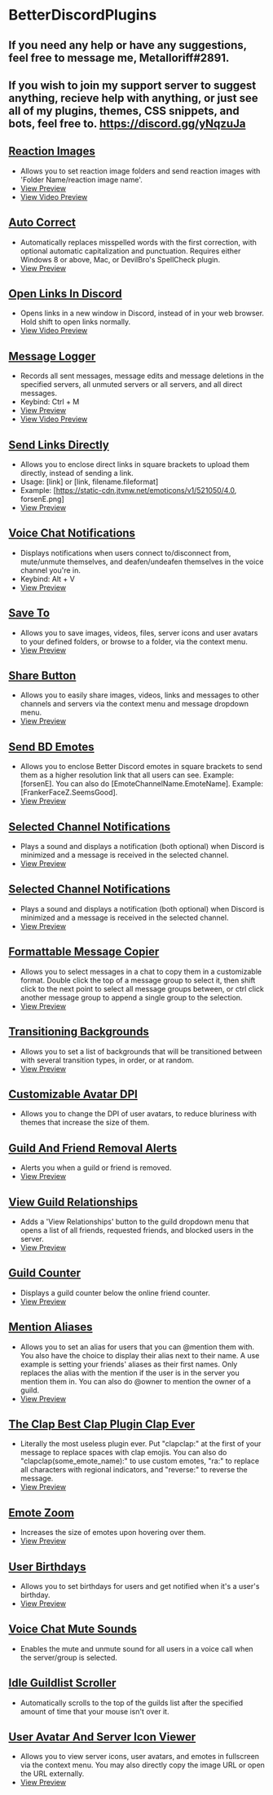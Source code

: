 # BetterDiscordPlugins


## If you need any help or have any suggestions, feel free to message me, Metalloriff#2891.

## If you wish to join my support server to suggest anything, recieve help with anything, or just see all of my plugins, themes, CSS snippets, and bots, feel free to. https://discord.gg/yNqzuJa


## [Reaction Images](https://github.com/Metalloriff/BetterDiscordPlugins/blob/master/ReactionImages.plugin.js)
- Allows you to set reaction image folders and send reaction images with 'Folder Name/reaction image name'.
- [View Preview](https://imgur.com/a/YfVX3WW)
- [View Video Preview](https://raw.githubusercontent.com/Metalloriff/BetterDiscordPlugins/master/VideoExamples/ReactionImages.mp4)

## [Auto Correct](https://github.com/Metalloriff/BetterDiscordPlugins/blob/master/AutoCorrect.plugin.js)
- Automatically replaces misspelled words with the first correction, with optional automatic capitalization and punctuation. Requires either Windows 8 or above, Mac, or DevilBro's SpellCheck plugin.
- [View Preview](https://imgur.com/a/7zQmdK6)

## [Open Links In Discord](https://github.com/Metalloriff/BetterDiscordPlugins/blob/master/OpenLinksInDiscord.plugin.js)
- Opens links in a new window in Discord, instead of in your web browser. Hold shift to open links normally.
- [View Video Preview](https://raw.githubusercontent.com/Metalloriff/BetterDiscordPlugins/master/VideoExamples/OpenLinksInDiscord.mp4)

## [Message Logger](https://github.com/Metalloriff/BetterDiscordPlugins/blob/master/MessageLogger.plugin.js)
- Records all sent messages, message edits and message deletions in the specified servers, all unmuted servers or all servers, and all direct messages.
- Keybind: Ctrl + M
- [View Preview](https://imgur.com/a/wxTZpym)
- [View Video Preview](https://raw.githubusercontent.com/Metalloriff/BetterDiscordPlugins/master/VideoExamples/MessageLogger.mp4)

## [Send Links Directly](https://github.com/Metalloriff/BetterDiscordPlugins/blob/master/SendLinksDirectly.plugin.js)
- Allows you to enclose direct links in square brackets to upload them directly, instead of sending a link.
-    Usage: [link] or [link, filename.fileformat]
-    Example: [https://static-cdn.jtvnw.net/emoticons/v1/521050/4.0, forsenE.png]
- [View Preview](https://raw.githubusercontent.com/Metalloriff/BetterDiscordPlugins/master/VideoExamples/SendLinksDirectly.mp4)

## [Voice Chat Notifications](https://github.com/Metalloriff/BetterDiscordPlugins/blob/master/VoiceChatNotifications.plugin.js)
- Displays notifications when users connect to/disconnect from, mute/unmute themselves, and deafen/undeafen themselves in the voice channel you're in.
- Keybind: Alt + V
- [View Preview](https://imgur.com/a/YP8DkZI)

## [Save To](https://github.com/Metalloriff/BetterDiscordPlugins/blob/master/SaveTo.plugin.js)
- Allows you to save images, videos, files, server icons and user avatars to your defined folders, or browse to a folder, via the context menu.
- [View Preview](https://imgur.com/a/Ej9w3df)

## [Share Button](https://github.com/Metalloriff/BetterDiscordPlugins/blob/master/ShareButton.plugin.js)
- Allows you to easily share images, videos, links and messages to other channels and servers via the context menu and message dropdown menu.
- [View Preview](https://imgur.com/a/uyWaxqT)

## [Send BD Emotes](https://github.com/Metalloriff/BetterDiscordPlugins/blob/master/SendBDEmotes.plugin.js)
- Allows you to enclose Better Discord emotes in square brackets to send them as a higher resolution link that all users can see. Example: [forsenE]. You can also do [EmoteChannelName.EmoteName]. Example: [FrankerFaceZ.SeemsGood].
- [View Preview](https://i.imgur.com/4y8A41g.gifv)

## [Selected Channel Notifications](https://github.com/Metalloriff/BetterDiscordPlugins/blob/master/SelectedChannelNotifications.plugin.js)
- Plays a sound and displays a notification (both optional) when Discord is minimized and a message is received in the selected channel.
- [View Preview](https://i.imgur.com/roBx2GU.png)

## [Selected Channel Notifications](https://github.com/Metalloriff/BetterDiscordPlugins/blob/master/SelectedChannelNotifications.plugin.js)
- Plays a sound and displays a notification (both optional) when Discord is minimized and a message is received in the selected channel.
- [View Preview](https://i.imgur.com/roBx2GU.png)

## [Formattable Message Copier](https://github.com/Metalloriff/BetterDiscordPlugins/blob/master/FormattableMessageCopier.plugin.js)
- Allows you to select messages in a chat to copy them in a customizable format.
Double click the top of a message group to select it, then shift click to the next point to select all message groups between, or ctrl click another message group to append a single group to the selection.
- [View Preview](https://imgur.com/a/yvP73)

## [Transitioning Backgrounds](https://github.com/Metalloriff/BetterDiscordPlugins/blob/master/TransitioningBackgrounds.plugin.js)
- Allows you to set a list of backgrounds that will be transitioned between with several transition types, in order, or at random.
- [View Preview](https://imgur.com/a/UdM2j)

## [Customizable Avatar DPI](https://github.com/Metalloriff/BetterDiscordPlugins/blob/master/CustomizableAvatarDPI.plugin.js)
- Allows you to change the DPI of user avatars, to reduce bluriness with themes that increase the size of them.

## [Guild And Friend Removal Alerts](https://github.com/Metalloriff/BetterDiscordPlugins/blob/master/GuildAndFriendRemovalAlerts.plugin.js)
- Alerts you when a guild or friend is removed.
- [View Preview](https://imgur.com/a/US7K9)

## [View Guild Relationships](https://github.com/Metalloriff/BetterDiscordPlugins/blob/master/ViewGuildRelationships.plugin.js)
- Adds a 'View Relationships' button to the guild dropdown menu that opens a list of all friends, requested friends, and blocked users in the server.
- [View Preview](https://imgur.com/a/agdcU)

## [Guild Counter](https://github.com/Metalloriff/BetterDiscordPlugins/blob/master/GuildCounter.plugin.js)
- Displays a guild counter below the online friend counter.
- [View Preview](https://i.imgur.com/328NvYq.png)

## [Mention Aliases](https://github.com/Metalloriff/BetterDiscordPlugins/blob/master/MentionAliases.plugin.js)
- Allows you to set an alias for users that you can @mention them with. You also have the choice to display their alias next to their name. A use example is setting your friends' aliases as their first names. Only replaces the alias with the mention if the user is in the server you mention them in. You can also do @owner to mention the owner of a guild.
- [View Preview](https://imgur.com/a/vJ3Gh)

## [The Clap Best Clap Plugin Clap Ever](https://github.com/Metalloriff/BetterDiscordPlugins/blob/master/TheClapBestClapPluginClapEver.plugin.js)
- Literally the most useless plugin ever. Put "clapclap:" at the first of your message to replace spaces with clap emojis. You can also do "clapclap(some_emote_name):" to use custom emotes, "ra:" to replace all characters with regional indicators, and "reverse:" to reverse the message.
- [View Preview](https://imgur.com/a/9nGWn)

## [Emote Zoom](https://github.com/Metalloriff/BetterDiscordPlugins/blob/master/BetterEmoteSizes.plugin.js)
- Increases the size of emotes upon hovering over them.
- [View Preview](https://imgur.com/a/r197T)

## [User Birthdays](https://github.com/Metalloriff/BetterDiscordPlugins/blob/master/UserBirthdays.plugin.js)
- Allows you to set birthdays for users and get notified when it's a user's birthday.
- [View Preview](https://imgur.com/a/ydrqP)

## [Voice Chat Mute Sounds](https://github.com/Metalloriff/BetterDiscordPlugins/blob/master/VCMuteSounds.plugin.js)
- Enables the mute and unmute sound for all users in a voice call when the server/group is selected.

## [Idle Guildlist Scroller](https://github.com/Metalloriff/BetterDiscordPlugins/blob/master/IdleGuildlistScroller.plugin.js)
- Automatically scrolls to the top of the guilds list after the specified amount of time that your mouse isn't over it.

## [User Avatar And Server Icon Viewer](https://github.com/Metalloriff/BetterDiscordPlugins/blob/master/AvatarIconViewer.plugin.js)
- Allows you to view server icons, user avatars, and emotes in fullscreen via the context menu. You may also directly copy the image URL or open the URL externally.
- [View Preview](https://imgur.com/a/pPGxG)
